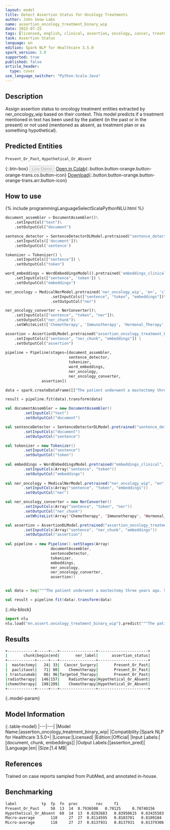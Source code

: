 ```yaml
---
layout: model
title: Detect Assertion Status for Oncology Treatments
author: John Snow Labs
name: assertion_oncology_treatment_binary_wip
date: 2022-07-25
tags: [licensed, english, clinical, assertion, oncology, cancer, treatment, en]
task: Assertion Status
language: en
edition: Spark NLP for Healthcare 3.5.0
spark_version: 3.0
supported: true
published: false
article_header:
  type: cover
use_language_switcher: "Python-Scala-Java"
---
```


## Description

Assign assertion status to oncology treatment entities extracted by ner_oncology_wip based on their context. This model predicts if a treatment mentioned in text has been used by the patient (in the past or in the present) or not used (mentioned as absent, as treatment plan or as something hypothetical).

## Predicted Entities

`Present_Or_Past`, `Hypothetical_Or_Absent`

{:.btn-box}
<button class="button button-orange" disabled>Live Demo</button>
[Open in Colab](https://colab.research.google.com/github/JohnSnowLabs/spark-nlp-workshop/blob/master/tutorials/Certification_Trainings/Healthcare/1.Clinical_Named_Entity_Recognition_Model.ipynb){:.button.button-orange.button-orange-trans.co.button-icon}
[Download](https://s3.amazonaws.com/auxdata.johnsnowlabs.com/clinical/models/assertion_oncology_treatment_binary_wip_en_3.5.0_3.0_1658774066204.zip){:.button.button-orange.button-orange-trans.arr.button-icon}

## How to use



<div class="tabs-box" markdown="1">
{% include programmingLanguageSelectScalaPythonNLU.html %}

```python
document_assembler = DocumentAssembler()\
    .setInputCol("text")\
    .setOutputCol("document")

sentence_detector = SentenceDetectorDLModel.pretrained("sentence_detector_dl_healthcare","en","clinical/models")\
    .setInputCols(['document'])\
    .setOutputCol('sentence')

tokenizer = Tokenizer() \
    .setInputCols(["sentence"]) \
    .setOutputCol("token")

word_embeddings = WordEmbeddingsModel().pretrained('embeddings_clinical', 'en', 'clinical/models')\
    .setInputCols(["sentence", 'token']) \
    .setOutputCol("embeddings")

ner_oncology = MedicalNerModel.pretrained('ner_oncology_wip', 'en', 'clinical/models')\
                    .setInputCols(["sentence", "token", "embeddings"])\
                    .setOutputCol("ner")

ner_oncology_converter = NerConverter()\
    .setInputCols(["sentence", "token", "ner"])\
    .setOutputCol("ner_chunk")\
    .setWhiteList(['Chemotherapy', 'Immunotherapy', 'Hormonal_Therapy', 'Targeted_Therapy', 'Unspecific_Therapy', 'Cancer_Therapy', 'Radiotherapy'])

assertion = AssertionDLModel.pretrained("assertion_oncology_treatment_binary_wip", "en", "clinical/models") \
    .setInputCols(["sentence", "ner_chunk", "embeddings"]) \
    .setOutputCol("assertion")
 
pipeline = Pipeline(stages=[document_assembler,
                            sentence_detector,
                            tokenizer,
                            word_embeddings,
                            ner_oncology,
                            ner_oncology_converter,
			    assertion])

data = spark.createDataFrame([["The patient underwent a mastectomy three years ago. She continued with paclitaxel and trastuzumab for her breast cancer. She was not treated with radiotherapy. We discussed the possibility of using chemotherapy."]]).toDF("text")

result = pipeline.fit(data).transform(data)
```
```scala
val documentAssembler = new DocumentAssembler()
		.setInputCol("text")
		.setOutputCol("document")

val sentenceDetector = SentenceDetectorDLModel.pretrained("sentence_detector_dl_healthcare", "en", "clinical/models")
		.setInputCols("document") 
		.setOutputCol("sentence")

val tokenizer = new Tokenizer()
		.setInputCols("sentence")
		.setOutputCol("token")
	
val embeddings = WordEmbeddingsModel.pretrained("embeddings_clinical", "en", "clinical/models")
		.setInputCols(Array("sentence", "token"))
	    .setOutputCol("embeddings")
  
val ner_oncology = MedicalNerModel.pretrained("ner_oncology_wip", "en", "clinical/models")
		.setInputCols(Array("sentence", "token", "embeddings"))
		.setOutputCol("ner")

val ner_oncology_converter = new NerConverter()
		.setInputCols(Array("sentence", "token", "ner"))
		.setOutputCol("ner_chunk")
		.setWhiteList(Array('Chemotherapy', 'Immunotherapy', 'Hormonal_Therapy', 'Targeted_Therapy', 'Unspecific_Therapy', 'Cancer_Therapy', 'Radiotherapy'))

val assertion = AssertionDLModel.pretrained("assertion_oncology_treatment_binary_wip", "en", "clinical/models")
		.setInputCols(Array("sentence", "ner_chunk", "embeddings"))
		.setOutputCol("assertion")
 
val pipeline = new Pipeline().setStages(Array(
					documentAssembler, 
					sentenceDetector, 
					tokenizer, 
					embeddings, 
					ner_oncology, 
					ner_oncology_converter,
					assertion))


val data = Seq("""The patient underwent a mastectomy three years ago. She continued with paclitaxel and trastuzumab for her breast cancer. She was not treated with radiotherapy. We discussed the possibility of using chemotherapy.""").toDS.toDF("text")

val result = pipeline.fit(data).transform(data)
```

{:.nlu-block}
```python
import nlu
nlu.load("en.assert.oncology_treatment_binary_wip").predict("""The patient underwent a mastectomy three years ago. She continued with paclitaxel and trastuzumab for her breast cancer. She was not treated with radiotherapy. We discussed the possibility of using chemotherapy.""")
```
</div>

## Results

```bash
+------------+-----+---+----------------+----------------------+
|       chunk|begin|end|       ner_label|      assertion_status|
+------------+-----+---+----------------+----------------------+
|  mastectomy|   24| 33|  Cancer_Surgery|       Present_Or_Past|
|  paclitaxel|   71| 80|    Chemotherapy|       Present_Or_Past|
| trastuzumab|   86| 96|Targeted_Therapy|       Present_Or_Past|
|radiotherapy|  146|157|    Radiotherapy|Hypothetical_Or_Absent|
|chemotherapy|  198|209|    Chemotherapy|Hypothetical_Or_Absent|
+------------+-----+---+----------------+----------------------+
```

{:.model-param}
## Model Information

{:.table-model}
|---|---|
|Model Name:|assertion_oncology_treatment_binary_wip|
|Compatibility:|Spark NLP for Healthcare 3.5.0+|
|License:|Licensed|
|Edition:|Official|
|Input Labels:|[document, chunk, embeddings]|
|Output Labels:|[assertion_pred]|
|Language:|en|
|Size:|1.4 MB|

## References

Trained on case reports sampled from PubMed, and annotated in-house.

## Benchmarking

```bash
label	 		tp	fp	fn	prec	 	rec	 	f1
Present_Or_Past	 	50	13	14	0.7936508	0.78125	 	0.78740156
Hypothetical_Or_Absent	68	14	13	0.8292683	0.83950615	0.83435583
Macro-average		118 	27	27	0.8114595	0.8103781	0.8109184
Micro-average	 	118 	27	27	0.8137931 	0.8137931 	0.81379306
```
